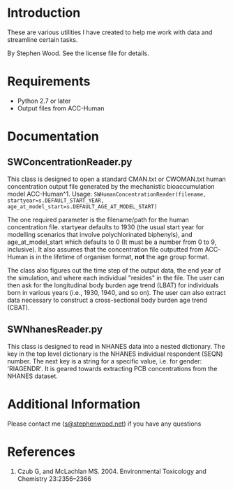 # Introduction

These are various utilities I have created to help me work with data and streamline certain tasks.

By Stephen Wood. See the license file for details.

# Requirements

- Python 2.7 or later
- Output files from ACC-Human

# Documentation

## SWConcentrationReader.py

This class is designed to open a standard CMAN.txt or CWOMAN.txt human concentration output file generated by the mechanistic bioaccumulation model ACC-Human^1.
Usage:
`SWHumanConcentrationReader(filename, startyear=s.DEFAULT_START_YEAR, age_at_model_start=s.DEFAULT_AGE_AT_MODEL_START)`

The one required parameter is the filename/path for the human concentration file. startyear defaults to 1930 (the usual start year for modelling scenarios that involve polychlorinated biphenyls), and age_at_model_start which defaults to 0 (It must be a number from 0 to 9, inclusive). It also assumes that the concentration file outputted from ACC-Human is in the lifetime of organism format, **not** the age group format.

The class also figures out the time step of the output data, the end year of the simulation, and where each individual "resides" in the file. The user can then ask for the longitudinal body burden age trend (LBAT) for individuals born in various years (i.e., 1930, 1940, and so on). The user can also extract data necessary to construct a cross-sectional body burden age trend (CBAT).

## SWNhanesReader.py

This class is designed to read in NHANES data into a nested dictionary. The key in the top level dictionary is the NHANES individual respondent (SEQN) number. The next key is a string for a specific value, i.e. for gender: 'RIAGENDR'. It is geared towards extracting PCB concentrations from the NHANES dataset.

# Additional Information

Please contact me (s@stephenwood.net) if you have any questions

# References

1. Czub G, and McLachlan MS. 2004. Environmental Toxicology and Chemistry 23:2356–2366